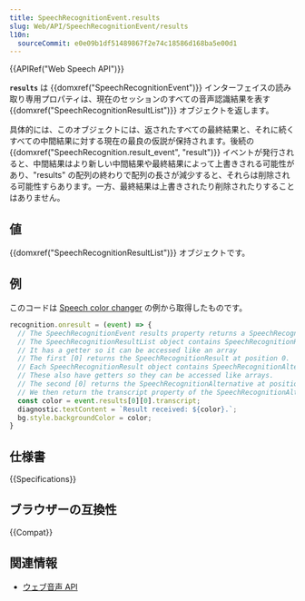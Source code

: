 ```yaml
---
title: SpeechRecognitionEvent.results
slug: Web/API/SpeechRecognitionEvent/results
l10n:
  sourceCommit: e0e09b1df51489867f2e74c18586d168ba5e00d1
---
```


{{APIRef("Web Speech API")}}

**`results`** は {{domxref("SpeechRecognitionEvent")}} インターフェイスの読み取り専用プロパティは、現在のセッションのすべての音声認識結果を表す {{domxref("SpeechRecognitionResultList")}} オブジェクトを返します。

具体的には、このオブジェクトには、返されたすべての最終結果と、それに続くすべての中間結果に対する現在の最良の仮説が保持されます。後続の {{domxref("SpeechRecognition.result_event", "result")}} イベントが発行されると、中間結果はより新しい中間結果や最終結果によって上書きされる可能性があり、"results" の配列の終わりで配列の長さが減少すると、それらは削除される可能性すらあります。一方、最終結果は上書きされたり削除されたりすることはありません。

## 値

{{domxref("SpeechRecognitionResultList")}} オブジェクトです。

## 例

このコードは [Speech color changer](https://github.com/mdn/dom-examples/blob/main/web-speech-api/speech-color-changer/script.js) の例から取得したものです。

```js
recognition.onresult = (event) => {
  // The SpeechRecognitionEvent results property returns a SpeechRecognitionResultList object
  // The SpeechRecognitionResultList object contains SpeechRecognitionResult objects.
  // It has a getter so it can be accessed like an array
  // The first [0] returns the SpeechRecognitionResult at position 0.
  // Each SpeechRecognitionResult object contains SpeechRecognitionAlternative objects that contain individual results.
  // These also have getters so they can be accessed like arrays.
  // The second [0] returns the SpeechRecognitionAlternative at position 0.
  // We then return the transcript property of the SpeechRecognitionAlternative object
  const color = event.results[0][0].transcript;
  diagnostic.textContent = `Result received: ${color}.`;
  bg.style.backgroundColor = color;
}
```

## 仕様書

{{Specifications}}

## ブラウザーの互換性

{{Compat}}

## 関連情報

- [ウェブ音声 API](/ja/docs/Web/API/Web_Speech_API)
